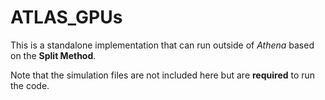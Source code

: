 # ATLAS_GPUs

This is a standalone implementation that can run outside of _Athena_ based on the **Split Method**.

Note that the simulation files are not included here but are **required** to run the code.
